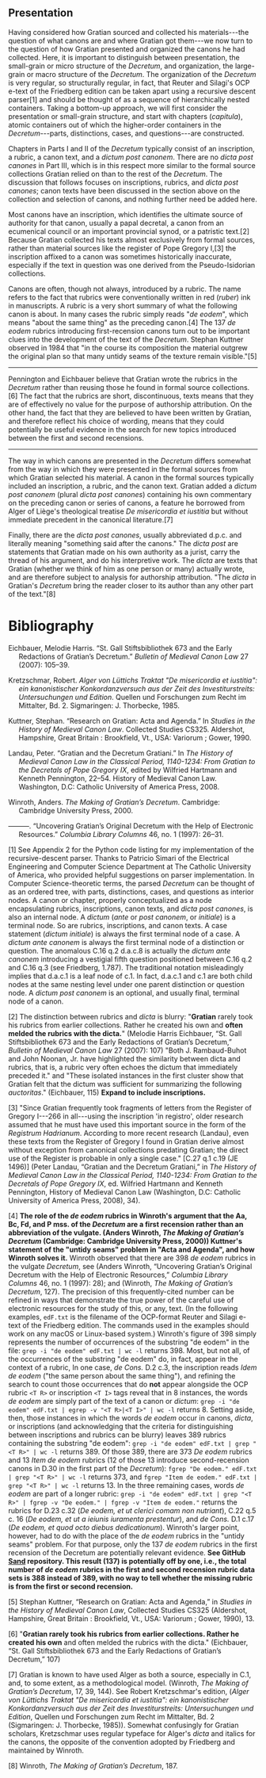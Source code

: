 ## Presentation

Having considered how Gratian sourced and collected his materials---the
question of what canons are and where Gratian got them---we now turn to
the question of how Gratian presented and organized the canons he had
collected. Here, it is important to distinguish between presentation,
the small-grain or micro structure of the *Decretum*, and organization,
the large-grain or macro structure of the *Decretum*. The organization
of the *Decretum* is very regular, so structurally regular, in fact,
that Reuter and Silagi's OCP e-text of the Friedberg edition can be
taken apart using a recursive descent parser[1] and should be thought of
as a sequence of hierarchically nested containers. Taking a bottom-up
approach, we will first consider the presentation or small-grain
structure, and start with chapters (*capitula*), atomic containers out
of which the higher-order containers in the *Decretum*---parts,
distinctions, cases, and questions---are constructed.

Chapters in Parts I and II of the *Decretum* typically consist of an
inscription, a rubric, a canon text, and a *dictum post canonem*. There
are no *dicta post canones* in Part III, which is in this respect more
similar to the formal source collections Gratian relied on than to the
rest of the *Decretum*. The discussion that follows focuses on
inscriptions, rubrics, and *dicta post canones*; canon texts have been
discussed in the section above on the collection and selection of
canons, and nothing further need be added here.

Most canons have an inscription, which identifies the ultimate source of
authority for that canon, usually a papal decretal, a canon from an
ecumenical council or an important provincial synod, or a patristic
text.[2] Because Gratian collected his texts almost exclusively from
formal sources, rather than material sources like the register of Pope
Gregory I,[3] the inscription affixed to a canon was sometimes
historically inaccurate, especially if the text in question was one
derived from the Pseudo-Isidorian collections.

Canons are often, though not always, introduced by a rubric. The name
refers to the fact that rubrics were conventionally written in red
(*ruber*) ink in manuscripts. A rubric is a very short summary of what
the following canon is about. In many cases the rubric simply reads "*de
eodem*", which means "about the same thing" as the preceding canon.[4]
The 137 *de eodem* rubrics introducing first-recension canons turn out
to be important clues into the development of the text of the
*Decretum*. Stephan Kuttner observed in 1984 that "in the course its
composition the material outgrew the original plan so that many untidy
seams of the texture remain visible."[5]

------------------------------------------------------------------------

Pennington and Eichbauer believe that Gratian wrote the rubrics in the
*Decretum* rather than reusing those he found in formal source
collections.[6] The fact that the rubrics are short, discontinuous,
texts means that they are of effectively no value for the purpose of
authorship attribution. On the other hand, the fact that they are
believed to have been written by Gratian, and therefore reflect his
choice of wording, means that they could potentially be useful evidence
in the search for new topics introduced between the first and second
recensions.

------------------------------------------------------------------------

The way in which canons are presented in the *Decretum* differs somewhat
from the way in which they were presented in the formal sources from
which Gratian selected his material. A canon in the formal sources
typically included an inscription, a rubric, and the canon text. Gratian
added a *dictum post canonem* (plural *dicta post canones*) containing
his own commentary on the preceding canon or series of canons, a feature
he borrowed from Alger of Liège's theological treatise *De misericordia
et iustitia* but without immediate precedent in the canonical
literature.[7]

Finally, there are the *dicta post canones*, usually abbreviated d.p.c.
and literally meaning "something said after the canons." The *dicta
post* are statements that Gratian made on his own authority as a jurist,
carry the thread of his argument, and do his interpretive work. The
*dicta* are texts that Gratian (whether we think of him as one person or
many) actually wrote, and are therefore subject to analysis for
authorship attribution. "The *dicta* in Gratian's *Decretum* bring the
reader closer to its author than any other part of the text."[8]

# Bibliography

<div id="refs" class="references csl-bib-body hanging-indent">

<div id="ref-eichbauer_redactions_2007" class="csl-entry">

Eichbauer, Melodie Harris. “St. Gall Stiftsbibliothek 673 and the Early
Redactions of Gratian’s Decretum.” *Bulletin of Medieval Canon Law* 27
(2007): 105–39.

</div>

<div id="ref-kretzschmar_alger_1985" class="csl-entry">

Kretzschmar, Robert. *Alger von Lüttichs Traktat "De misericordia et
iustitia": ein kanonistischer Konkordanzversuch aus der Zeit des
Investiturstreits: Untersuchungen und Edition*. Quellen und Forschungen
zum Recht im Mittalter, Bd. 2. Sigmaringen: J. Thorbecke, 1985.

</div>

<div id="ref-kuttner_research_1990" class="csl-entry">

Kuttner, Stephan. “Research on Gratian: Acta and Agenda.” In *Studies in
the History of Medieval Canon Law*. Collected Studies CS325. Aldershot,
Hampshire, Great Britain : Brookfield, Vt., USA: Variorum ; Gower, 1990.

</div>

<div id="ref-landau_gratian_2008" class="csl-entry">

Landau, Peter. “Gratian and the Decretum Gratiani.” In *The History of
Medieval Canon Law in the Classical Period, 1140-1234: From Gratian to
the Decretals of Pope Gregory IX*, edited by Wilfried Hartmann and
Kenneth Pennington, 22–54. History of Medieval Canon Law. Washington,
D.C: Catholic University of America Press, 2008.

</div>

<div id="ref-winroth_making_2000" class="csl-entry">

Winroth, Anders. *The Making of Gratian’s Decretum*. Cambridge:
Cambridge University Press, 2000.

</div>

<div id="ref-winroth_uncovering_1997" class="csl-entry">

———. “Uncovering Gratian’s Original Decretum with the Help of Electronic
Resources.” *Columbia Library Columns* 46, no. 1 (1997): 26–31.

</div>

</div>

[1] See Appendix 2 for the Python code listing for my implementation of
the recursive-descent parser. Thanks to Patricio Simari of the
Electrical Engineering and Computer Science Department at The Catholic
University of America, who provided helpful suggestions on parser
implementation. In Computer Science-theoretic terms, the parsed
*Decretum* can be thought of as an ordered tree, with parts,
distinctions, cases, and questions as interior nodes. A canon or
chapter, properly conceptualized as a node encapsulating rubrics,
inscriptions, canon texts, and *dicta post canones*, is also an internal
node. A *dictum* (*ante* or *post canonem*, or *initiale*) is a terminal
node. So are rubrics, inscriptions, and canon texts. A case statement
(*dictum initiale*) is always the first terminal node of a case. A
*dictum ante canonem* is always the first terminal node of a distinction
or question. The anomalous C.16 q.2 d.a.c.8 is actually the *dictum ante
canonem* introducing a vestigial fifth question positioned between C.16
q.2 and C.16 q.3 (see Friedberg, 1.787). The traditional notation
misleadingly implies that d.a.c.1 is a leaf node of c.1. In fact,
d.a.c.1 and c.1 are both child nodes at the same nesting level under one
parent distinction or question node. A *dictum post canonem* is an
optional, and usually final, terminal node of a canon.

[2] The distinction between rubrics and *dicta* is blurry: "**Gratian**
rarely took his rubrics from earlier collections. Rather he created his
own and **often melded the rubrics with the dicta.**" (Melodie Harris
Eichbauer, “St. Gall Stiftsbibliothek 673 and the Early Redactions of
Gratian’s Decretum,” *Bulletin of Medieval Canon Law* 27 (2007): 107)
"Both J. Rambaud-Buhot and John Noonan, Jr. have highlighted the
similarity between dicta and rubrics, that is, a rubric very often
echoes the dictum that immediately preceded it." and "These isolated
instances in the first cluster show that Gratian felt that the dictum
was sufficient for summarizing the following *auctoritas*." (Eichbauer,
115) **Expand to include inscriptions.**

[3] "Since Gratian frequently took fragments of letters from the
Register of Gregory I---266 in all---using the inscription 'in
registro', older research assumed that he must have used this important
source in the form of the *Registrum Hadrianum*. According to more
recent research (Landau), even these texts from the Register of Gregory
I found in Gratian derive almost without exception from canonical
collections predating Gratian; the direct use of the Register is
probable in only a single case." \[C.27 q.1 c.19 (JE 1496)\] (Peter
Landau, “Gratian and the Decretum Gratiani,” in *The History of Medieval
Canon Law in the Classical Period, 1140-1234: From Gratian to the
Decretals of Pope Gregory IX*, ed. Wilfried Hartmann and Kenneth
Pennington, History of Medieval Canon Law (Washington, D.C: Catholic
University of America Press, 2008), 34).

[4] **The role of the *de eodem* rubrics in Winroth's argument that the
Aa, Bc, Fd, and P mss. of the *Decretum* are a first recension rather
than an abbreviation of the vulgate. (Anders Winroth, *The Making of
Gratian’s Decretum* (Cambridge: Cambridge University Press, 2000))
Kuttner's statement of the "untidy seams" problem in "Acta and Agenda",
and how Winroth solves it.** Winroth observed that there are 398 *de
eodem* rubrics in the vulgate *Decretum*, see (Anders Winroth,
“Uncovering Gratian’s Original Decretum with the Help of Electronic
Resources,” *Columbia Library Columns* 46, no. 1 (1997): 28); and
(Winroth, *The Making of Gratian’s Decretum*, 127). The precision of
this frequently-cited number can be refined in ways that demonstrate the
true power of the careful use of electronic resources for the study of
this, or any, text. (In the following examples, `edF.txt` is the
filename of the OCP-format Reuter and Silagi e-text of the Friedberg
edition. The commands used in the examples should work on any macOS or
Linux-based system.) Winroth's figure of 398 simply represents the
number of occurrences of the substring "de eodem" in the file:
`grep -i "de eodem" edF.txt | wc -l` returns 398. Most, but not all, of
the occurrences of the substring "de eodem" do, in fact, appear in the
context of a rubric, In one case, *de Cons.* D.2 c.3, the inscription
reads *Idem de eodem* ("the same person about the same thing"), and
refining the search to count those occurrences that do **not** appear
alongside the OCP rubric `<T R>` or inscription `<T I>` tags reveal that
in 8 instances, the words *de eodem* are simply part of the text of a
canon or *dictum*:
`grep -i "de eodem" edF.txt | egrep -v "<T R>|<T I>" | wc -l` returns 8.
Setting aside, then, those instances in which the words *de eodem* occur
in canons, *dicta*, or inscriptions (and acknowledging that the criteria
for distinguishing between inscriptions and rubrics can be blurry)
leaves 389 rubrics containing the substring "de eodem":
`grep -i "de eodem" edF.txt | grep "<T R>" | wc -l` returns 389. Of
those 389, there are 373 *De eodem* rubrics and 13 *Item de eodem*
rubrics (12 of those 13 introduce second-recension canons in D.30 in the
first part of the *Decretum*):
`fgrep "De eodem." edF.txt | grep "<T R>" | wc -l` returns 373, and
`fgrep "Item de eodem." edF.txt | grep "<T R>" | wc -l` returns 13. In
the three remaining cases, words *de eodem* are part of a longer rubric:
`grep -i "de eodem" edF.txt | grep "<T R>" | fgrep -v "De eodem." | fgrep -v "Item de eodem."`
returns the rubrics for D.23 c.32 (*De eodem, et ut clerici comam non
nutriant*), C.22 q.5 c. 16 (*De eodem, et ut a ieiunis iuramenta
prestentur*), and *de Cons.* D.1 c.17 (*De eodem, et quod octo diebus
dedicationum*). Winroth's larger point, however, had to do with the
place of the *de eodem* rubrics in the "untidy seams" problem. For that
purpose, only the 137 *de eodem* rubrics in the first recension of the
Decretum are potentially relevant evidence. **See GitHub
[Sand](https://github.com/decretist/Sand/tree/master/rubrics)
repository. This result (137) is potentially off by one, i.e., the total
number of *de eodem* rubrics in the first and second recension rubric
data sets is 388 instead of 389, with no way to tell whether the missing
rubric is from the first or second recension.**

[5] Stephan Kuttner, “Research on Gratian: Acta and Agenda,” in *Studies
in the History of Medieval Canon Law*, Collected Studies CS325
(Aldershot, Hampshire, Great Britain : Brookfield, Vt., USA: Variorum ;
Gower, 1990), 13.

[6] "**Gratian rarely took his rubrics from earlier collections. Rather
he created his own** and often melded the rubrics with the dicta."
(Eichbauer, “St. Gall Stiftsbibliothek 673 and the Early Redactions of
Gratian’s Decretum,” 107)

[7] Gratian is known to have used Alger as both a source, especially in
C.1, and, to some extent, as a methodological model. (Winroth, *The
Making of Gratian’s Decretum*, 17, 39, 144). See Robert Kretzschmar's
edition, (*Alger von Lüttichs Traktat "De misericordia et iustitia": ein
kanonistischer Konkordanzversuch aus der Zeit des Investiturstreits:
Untersuchungen und Edition*, Quellen und Forschungen zum Recht im
Mittalter, Bd. 2 (Sigmaringen: J. Thorbecke, 1985)). Somewhat
confusingly for Gratian scholars, Kretzschmar uses regular typeface for
Alger's *dicta* and italics for the canons, the opposite of the
convention adopted by Friedberg and maintained by Winroth.

[8] Winroth, *The Making of Gratian’s Decretum*, 187.
